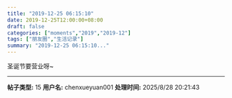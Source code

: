 ```yaml
---
title: "2019-12-25 06:15:10"
date: 2019-12-25T12:00:00+08:00
draft: false
categories: ["moments","2019","2019-12"]
tags: ["朋友圈","生活记录"]
summary: "2019-12-25 06:15:10..."
---
```


圣诞节要营业呀~

---

**帖子类型:** 15
**用户名:** chenxueyuan001
**处理时间:** 2025/8/28 20:21:43